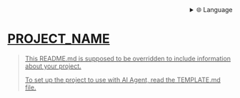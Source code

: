 
<div align="right">
  <details>
    <summary >🌐 Language</summary>
    <div>
      <div align="center">
        <a href="https://openaitx.github.io/view.html?user=minhdqdev&project=x100-template&lang=en">English</a>
        | <a href="https://openaitx.github.io/view.html?user=minhdqdev&project=x100-template&lang=zh-CN">简体中文</a>
        | <a href="https://openaitx.github.io/view.html?user=minhdqdev&project=x100-template&lang=zh-TW">繁體中文</a>
        | <a href="https://openaitx.github.io/view.html?user=minhdqdev&project=x100-template&lang=ja">日本語</a>
        | <a href="https://openaitx.github.io/view.html?user=minhdqdev&project=x100-template&lang=ko">한국어</a>
        | <a href="https://openaitx.github.io/view.html?user=minhdqdev&project=x100-template&lang=hi">हिन्दी</a>
        | <a href="https://openaitx.github.io/view.html?user=minhdqdev&project=x100-template&lang=th">ไทย</a>
        | <a href="https://openaitx.github.io/view.html?user=minhdqdev&project=x100-template&lang=fr">Français</a>
        | <a href="https://openaitx.github.io/view.html?user=minhdqdev&project=x100-template&lang=de">Deutsch</a>
        | <a href="https://openaitx.github.io/view.html?user=minhdqdev&project=x100-template&lang=es">Español</a>
        | <a href="https://openaitx.github.io/view.html?user=minhdqdev&project=x100-template&lang=it">Italiano</a>
        | <a href="https://openaitx.github.io/view.html?user=minhdqdev&project=x100-template&lang=ru">Русский</a>
        | <a href="https://openaitx.github.io/view.html?user=minhdqdev&project=x100-template&lang=pt">Português</a>
        | <a href="https://openaitx.github.io/view.html?user=minhdqdev&project=x100-template&lang=nl">Nederlands</a>
        | <a href="https://openaitx.github.io/view.html?user=minhdqdev&project=x100-template&lang=pl">Polski</a>
        | <a href="https://openaitx.github.io/view.html?user=minhdqdev&project=x100-template&lang=ar">العربية</a>
        | <a href="https://openaitx.github.io/view.html?user=minhdqdev&project=x100-template&lang=fa">فارسی</a>
        | <a href="https://openaitx.github.io/view.html?user=minhdqdev&project=x100-template&lang=tr">Türkçe</a>
        | <a href="https://openaitx.github.io/view.html?user=minhdqdev&project=x100-template&lang=vi">Tiếng Việt</a>
        | <a href="https://openaitx.github.io/view.html?user=minhdqdev&project=x100-template&lang=id">Bahasa Indonesia</a>
        | <a href="https://openaitx.github.io/view.html?user=minhdqdev&project=x100-template&lang=as">অসমীয়া</
      </div>
    </div>
  </details>
</div>

# PROJECT_NAME

> This README.md is supposed to be overridden to include information about your project.
>
> To set up the project to use with AI Agent, read the TEMPLATE.md file.


